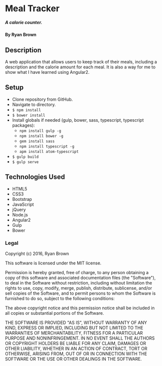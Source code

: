 # Meal Tracker
##### A calorie counter.

#### By Ryan Brown

## Description
A web application that allows users to keep track of their meals, including a description and the calorie amount for each meal. It is also a way for me to show what I have learned using Angular2.

## Setup

* Clone repository from GitHub.
* Navigate to directory.
* `$ npm install`
* `$ bower install`
* Install globals if needed (gulp, bower, sass, typescript, typescript packages):
  - `npm install gulp -g`
  - `npm install bower -g`
  - `gem install sass`
  - `npm install typescript -g`
  - `apm install atom-typescript`
* `$ gulp build`
* `$ gulp serve`

## Technologies Used

* HTML5
* CSS3
* Bootstrap
* JavaScript
* jQuery
* Node.js
* Angular2
* Gulp
* Bower

### Legal

Copyright (c) 2016, Ryan Brown

This software is licensed under the MIT license.

Permission is hereby granted, free of charge, to any person obtaining a copy of this software and associated documentation files (the "Software"), to deal in the Software without restriction, including without limitation the rights to use, copy, modify, merge, publish, distribute, sublicense, and/or sell copies of the Software, and to permit persons to whom the Software is furnished to do so, subject to the following conditions:

The above copyright notice and this permission notice shall be included in all copies or substantial portions of the Software.

THE SOFTWARE IS PROVIDED "AS IS", WITHOUT WARRANTY OF ANY KIND, EXPRESS OR IMPLIED, INCLUDING BUT NOT LIMITED TO THE WARRANTIES OF MERCHANTABILITY, FITNESS FOR A PARTICULAR PURPOSE AND NONINFRINGEMENT. IN NO EVENT SHALL THE AUTHORS OR COPYRIGHT HOLDERS BE LIABLE FOR ANY CLAIM, DAMAGES OR OTHER LIABILITY, WHETHER IN AN ACTION OF CONTRACT, TORT OR OTHERWISE, ARISING FROM, OUT OF OR IN CONNECTION WITH THE SOFTWARE OR THE USE OR OTHER DEALINGS IN THE SOFTWARE.
